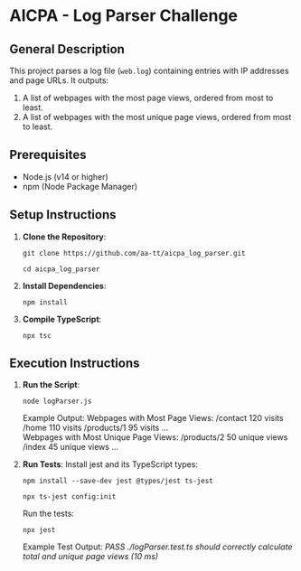 # AICPA - Log Parser Challenge

## General Description

This project parses a log file (`web.log`) containing entries with IP addresses and page URLs. It outputs:

1. A list of webpages with the most page views, ordered from most to least.
2. A list of webpages with the most unique page views, ordered from most to least.

## Prerequisites

- Node.js (v14 or higher)
- npm (Node Package Manager)

## Setup Instructions

1. **Clone the Repository**:
   ```shell
   git clone https://github.com/aa-tt/aicpa_log_parser.git
   
   cd aicpa_log_parser
   ```

2. **Install Dependencies**:
   ```shell
   npm install
   ```

3. **Compile TypeScript**:
    ```shell
    npx tsc
    ```

## Execution Instructions

1. **Run the Script**:
    ```shell
    node logParser.js
    ```
    Example Output:
    Webpages with Most Page Views:
    /contact 120 visits
    /home 110 visits
    /products/1 95 visits
    ...    
    Webpages with Most Unique Page Views:
    /products/2 50 unique views
    /index 45 unique views
    ...

2. **Run Tests**: Install jest and its TypeScript types:
    ```shell
    npm install --save-dev jest @types/jest ts-jest
    
    npx ts-jest config:init
    ```

    Run the tests:
    ```shell
    npx jest
    ```

    Example Test Output:
    _PASS  ./logParser.test.ts
    should correctly calculate total and unique page views (10 ms)_